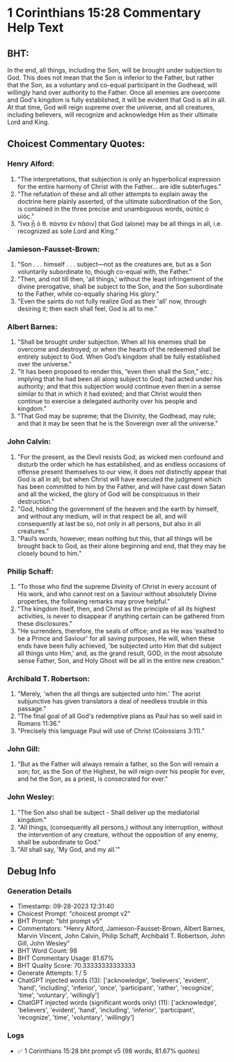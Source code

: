 # 1 Corinthians 15:28 Commentary Help Text

## BHT:
In the end, all things, including the Son, will be brought under subjection to God. This does not mean that the Son is inferior to the Father, but rather that the Son, as a voluntary and co-equal participant in the Godhead, will willingly hand over authority to the Father. Once all enemies are overcome and God's kingdom is fully established, it will be evident that God is all in all. At that time, God will reign supreme over the universe, and all creatures, including believers, will recognize and acknowledge Him as their ultimate Lord and King.

## Choicest Commentary Quotes:
### Henry Alford:
1. "The interpretations, that subjection is only an hyperbolical expression for the entire harmony of Christ with the Father... are idle subterfuges."
2. "The refutation of these and all other attempts to explain away the doctrine here plainly asserted, of the ultimate subordination of the Son, is contained in the three precise and unambiguous words, αὐτὸς ὁ υἱός."
3. "ἵνα ᾖ ὁ θ. πάντα ἐν πᾶσιν] that God (alone) may be all things in all, i.e. recognized as sole Lord and King."

### Jamieson-Fausset-Brown:
1. "Son . . . himself . . . subject—not as the creatures are, but as a Son voluntarily subordinate to, though co-equal with, the Father."
2. "Then, and not till then, 'all things,' without the least infringement of the divine prerogative, shall be subject to the Son, and the Son subordinate to the Father, while co-equally sharing His glory."
3. "Even the saints do not fully realize God as their 'all' now, through desiring it; then each shall feel, God is all to me."

### Albert Barnes:
1. "Shall be brought under subjection. When all his enemies shall be overcome and destroyed; or when the hearts of the redeemed shall be entirely subject to God. When God’s kingdom shall be fully established over the universe."
2. "It has been proposed to render this, “even then shall the Son,” etc.; implying that he had been all along subject to God; had acted under his authority; and that this subjection would continue even then in a sense similar to that in which it had existed; and that Christ would then continue to exercise a delegated authority over his people and kingdom."
3. "That God may be supreme; that the Divinity, the Godhead, may rule; and that it may be seen that he is the Sovereign over all the universe."

### John Calvin:
1. "For the present, as the Devil resists God, as wicked men confound and disturb the order which he has established, and as endless occasions of offense present themselves to our view, it does not distinctly appear that God is all in all; but when Christ will have executed the judgment which has been committed to him by the Father, and will have cast down Satan and all the wicked, the glory of God will be conspicuous in their destruction." 
2. "God, holding the government of the heaven and the earth by himself, and without any medium, will in that respect be all, and will consequently at last be so, not only in all persons, but also in all creatures."
3. "Paul’s words, however, mean nothing but this, that all things will be brought back to God, as their alone beginning and end, that they may be closely bound to him."

### Philip Schaff:
1. "To those who find the supreme Divinity of Christ in every account of His work, and who cannot rest on a Saviour without absolutely Divine properties, the following remarks may prove helpful." 
2. "The kingdom itself, then, and Christ as the principle of all its highest activities, is never to disappear if anything certain can be gathered from these disclosures." 
3. "He surrenders, therefore, the seals of office; and as He was 'exalted to be a Prince and Saviour' for all saving purposes, He will, when these ends have been fully achieved, 'be subjected unto Him that did subject all things unto Him,' and, as the grand result, GOD, in the most absolute sense Father, Son, and Holy Ghost will be all in the entire new creation."

### Archibald T. Robertson:
1. "Merely, 'when the all things are subjected unto him.' The aorist subjunctive has given translators a deal of needless trouble in this passage."
2. "The final goal of all God's redemptive plans as Paul has so well said in Romans 11:36."
3. "Precisely this language Paul will use of Christ (Colossians 3:11)."

### John Gill:
1. "But as the Father will always remain a father, so the Son will remain a son; for, as the Son of the Highest, he will reign over his people for ever, and he the Son, as a priest, is consecrated for ever."

### John Wesley:
1. "The Son also shall be subject - Shall deliver up the mediatorial kingdom."
2. "All things, (consequently all persons,) without any interruption, without the intervention of any creature, without the opposition of any enemy, shall be subordinate to God."
3. "All shall say, 'My God, and my all.'"


## Debug Info
### Generation Details
- Timestamp: 09-28-2023 12:31:40
- Choicest Prompt: "choicest prompt v2"
- BHT Prompt: "bht prompt v5"
- Commentators: "Henry Alford, Jamieson-Fausset-Brown, Albert Barnes, Marvin Vincent, John Calvin, Philip Schaff, Archibald T. Robertson, John Gill, John Wesley"
- BHT Word Count: 98
- BHT Commentary Usage: 81.67%
- BHT Quality Score: 70.33333333333333
- Generate Attempts: 1 / 5
- ChatGPT injected words (13):
	['acknowledge', 'believers', 'evident', 'hand', 'including', 'inferior', 'once', 'participant', 'rather', 'recognize', 'time', 'voluntary', 'willingly']
- ChatGPT injected words (significant words only) (11):
	['acknowledge', 'believers', 'evident', 'hand', 'including', 'inferior', 'participant', 'recognize', 'time', 'voluntary', 'willingly']

### Logs
- ✅ 1 Corinthians 15:28 bht prompt v5 (98 words, 81.67% quotes)
